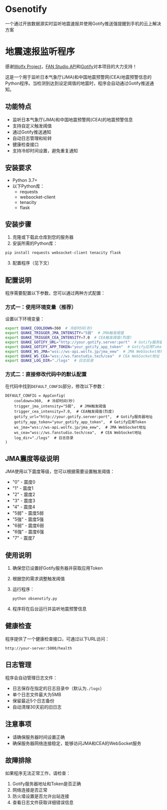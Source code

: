 # Osenotify
一个通过开放数据源实时监听地震速报并使用Gotify推送强提醒到手机的云上解决方案
# 地震速报监听程序

感谢[Wolfx Project](https://wolfx.jp/)，[FAN Studio API](https://api.fanstudio.tech/)和[Gotify](https://github.com/gotify)对本项目的大力支持！

这是一个用于监听日本气象厅(JMA)和中国地震预警网(CEA)地震预警信息的Python程序。当检测到达到设定阈值的地震时，程序会自动通过Gotify推送通知。

## 功能特点

- 监听日本气象厅(JMA)和中国地震预警网(CEA)的地震预警信息
- 支持自定义触发阈值
- 通过Gotify推送通知
- 自动日志管理和轮转
- 健康检查接口
- 支持冷却时间设置，避免重复通知

## 安装要求

- Python 3.7+
- 以下Python库：
  - requests
  - websocket-client
  - tenacity
  - flask

## 安装步骤

1. 克隆或下载此仓库到您的服务器
2. 安装所需的Python库：

```bash
pip install requests websocket-client tenacity flask
```

3. 配置程序（见下文）

## 配置说明

程序需要配置以下参数，您可以通过两种方式配置：

### 方式一：使用环境变量（推荐）

设置以下环境变量：

```bash
export QUAKE_COOLDOWN=360  # 冷却时间(秒)
export QUAKE_TRIGGER_JMA_INTENSITY="5弱"  # JMA触发阈值
export QUAKE_TRIGGER_CEA_INTENSITY=7.0  # CEA触发阈值(烈度)
export QUAKE_GOTIFY_URL="http://your.gotify.server:port"  # Gotify服务器地址
export QUAKE_GOTIFY_APP_TOKEN="your_gotify_app_token"  # Gotify应用Token
export QUAKE_WS_JMA="wss://ws-api.wolfx.jp/jma_eew"  # JMA WebSocket地址
export QUAKE_WS_CEA="wss://ws.fanstudio.tech/cea"  # CEA WebSocket地址
export QUAKE_LOG_DIR="./logs"  # 日志目录
```

### 方式二：直接修改代码中的默认配置

在代码中找到`DEFAULT_CONFIG`部分，修改以下参数：


```
DEFAULT_CONFIG = AppConfig(
    cooldown=360,  # 冷却时间(秒)
    trigger_jma_intensity="5弱",  # JMA触发阈值
    trigger_cea_intensity=7.0,  # CEA触发阈值(烈度)
    gotify_url="http://your.gotify.server:port",  # Gotify服务器地址
    gotify_app_token="your_gotify_app_token",  # Gotify应用Token
    ws_jma="wss://ws-api.wolfx.jp/jma_eew",  # JMA WebSocket地址
    ws_cea="wss://ws.fanstudio.tech/cea",  # CEA WebSocket地址
    log_dir="./logs"  # 日志目录
)
```

## JMA震度等级说明

JMA使用以下震度等级，您可以根据需要设置触发阈值：

- "0" - 震度0
- "1" - 震度1
- "2" - 震度2
- "3" - 震度3
- "4" - 震度4
- "5弱" - 震度5弱
- "5強" - 震度5强
- "6弱" - 震度6弱
- "6強" - 震度6强
- "7" - 震度7

## 使用说明

1. 确保您已设置好Gotify服务器并获取应用Token

2. 根据您的需求调整触发阈值

3. 运行程序：

   ```bash
   python obsenotify.py
   ```

4. 程序将在后台运行并监听地震预警信息

## 健康检查

程序提供了一个健康检查接口，可通过以下URL访问：

```
http://your-server:5000/health
```

## 日志管理

程序会自动管理日志文件：

- 日志保存在指定的日志目录中（默认为`./logs`）
- 单个日志文件最大为5MB
- 保留最近5个日志备份
- 自动清理30天前的旧日志

## 注意事项

- 请确保服务器时间设置正确
- 确保服务器网络连接稳定，能够访问JMA和CEA的WebSocket服务

## 故障排除

如果程序无法正常工作，请检查：

1. Gotify服务器地址和Token是否正确
2. 网络连接是否正常
3. 防火墙设置是否允许出站连接
4. 查看日志文件获取详细错误信息
